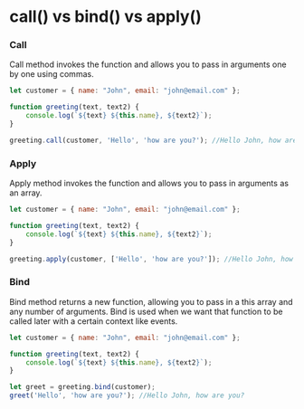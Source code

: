 # call() vs bind() vs apply()

### Call
Call method invokes the function and allows you to pass in arguments one by one using commas.

```js
let customer = { name: "John", email: "john@email.com" };

function greeting(text, text2) {
    console.log(`${text} ${this.name}, ${text2}`);
}

greeting.call(customer, 'Hello', 'how are you?'); //Hello John, how are you?
```

### Apply
Apply method invokes the function and allows you to pass in arguments as an array.

```js
let customer = { name: "John", email: "john@email.com" };

function greeting(text, text2) {
    console.log(`${text} ${this.name}, ${text2}`);
}

greeting.apply(customer, ['Hello', 'how are you?']); //Hello John, how are you?
```

### Bind
Bind method returns a new function, allowing you to pass in a this array and any number of arguments. Bind is used when we want that function to be called later with a certain context like events.

```js
let customer = { name: "John", email: "john@email.com" };

function greeting(text, text2) {
    console.log(`${text} ${this.name}, ${text2}`);
}

let greet = greeting.bind(customer);
greet('Hello', 'how are you?'); //Hello John, how are you?
```